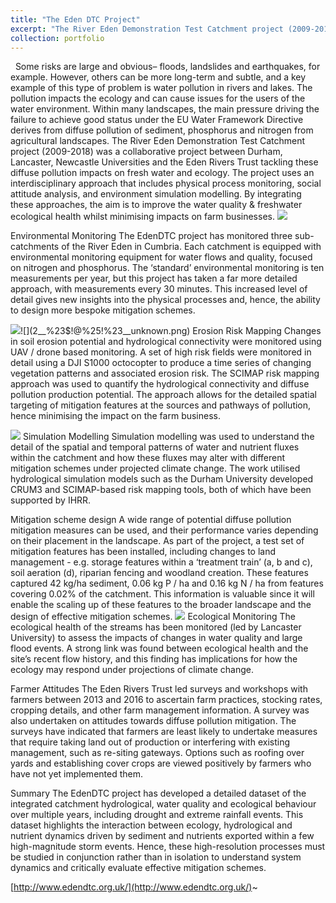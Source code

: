 ```yaml
---
title: "The Eden DTC Project"
excerpt: "The River Eden Demonstration Test Catchment project (2009-2018) was a collaborative project tackling diffuse pollution impacts on fresh water and ecology."
collection: portfolio
---
```


 
Some risks are large and obvious– floods, landslides and earthquakes, for example. However, others can be more long-term and subtle, and a key example of this type of problem is water pollution in rivers and lakes. The pollution impacts the ecology and can cause issues for the users of the water environment. Within many landscapes, the main pressure driving the failure to achieve good status under the EU Water Framework Directive derives from diffuse pollution of sediment, phosphorus and nitrogen from agricultural landscapes. The River Eden Demonstration Test Catchment project (2009-2018) was a collaborative project between Durham, Lancaster, Newcastle Universities and the Eden Rivers Trust tackling these diffuse pollution impacts on fresh water and ecology. The project uses an interdisciplinary approach that includes physical process monitoring, social attitude analysis, and environment simulation modelling. By integrating these approaches, the aim is to improve the water quality & freshwater ecological health whilst minimising impacts on farm businesses.
![](unknown.png)
 

Environmental Monitoring
The EdenDTC project has monitored three sub-catchments of the River Eden in Cumbria. Each catchment is equipped with environmental monitoring equipment for water flows and quality, focused on nitrogen and phosphorus. The ‘standard’ environmental monitoring is ten measurements per year, but this project has taken a far more detailed approach, with measurements every 30 minutes. This increased level of detail gives new insights into the physical processes and, hence, the ability to design more bespoke mitigation schemes.  
 

![](1__%23$!@%25!%23__unknown.png)![](2__%23$!@%25!%23__unknown.png)
Erosion Risk Mapping
Changes in soil erosion potential and hydrological connectivity were monitored using UAV / drone based monitoring. A set of high risk fields were monitored in detail using a DJI S1000 octocopter to produce a time series of changing vegetation patterns and associated erosion risk. The SCIMAP risk mapping approach was used to quantify the hydrological connectivity and diffuse pollution production potential. The approach allows for the detailed spatial targeting of mitigation features at the sources and pathways of pollution, hence minimising the impact on the farm business.
 

![](3__%23$!@%25!%23__unknown.png)
Simulation Modelling
Simulation modelling was used to understand the detail of the spatial and temporal patterns of water and nutrient fluxes within the catchment and how these fluxes may alter with different mitigation schemes under projected climate change. The work utilised hydrological simulation models such as the Durham University developed CRUM3 and SCIMAP-based risk mapping tools, both of which have been supported by IHRR.
 

Mitigation scheme design
A wide range of potential diffuse pollution mitigation measures can be used, and their performance varies depending on their placement in the landscape. As part of the project, a test set of mitigation features has been installed, including changes to land management - e.g. storage features within a ‘treatment train’ (a, b and c), soil aeration (d), riparian fencing and woodland creation. These features captured 42 kg/ha sediment, 0.06 kg P / ha and 0.16 kg N / ha from features covering 0.02% of the catchment. This information is valuable since it will enable the scaling up of these features to the broader landscape and the design of effective mitigation schemes.
![](4__%23$!@%25!%23__unknown.png)
Ecological Monitoring
The ecological health of the streams has been monitored (led by Lancaster University) to assess the impacts of changes in water quality and large flood events. A strong link was found between ecological health and the site’s recent flow history, and this finding has implications for how the ecology may respond under projections of climate change.
 

Farmer Attitudes
The Eden Rivers Trust led surveys and workshops with farmers between 2013 and 2016 to ascertain farm practices, stocking rates, cropping details, and other farm management information. A survey was also undertaken on attitudes towards diffuse pollution mitigation. The surveys have indicated that farmers are least likely to undertake measures that require taking land out of production or interfering with existing management, such as re-siting gateways. Options such as roofing over yards and establishing cover crops are viewed positively by farmers who have not yet implemented them.
 

Summary
The EdenDTC project has developed a detailed dataset of the integrated catchment hydrological, water quality and ecological behaviour over multiple years, including drought and extreme rainfall events. This dataset highlights the interaction between ecology, hydrological and nutrient dynamics driven by sediment and nutrients exported within a few high-magnitude storm events. Hence, these high-resolution processes must be studied in conjunction rather than in isolation to understand system dynamics and critically evaluate effective mitigation schemes.
 

[http://www.edendtc.org.uk/](http://www.edendtc.org.uk/)~
